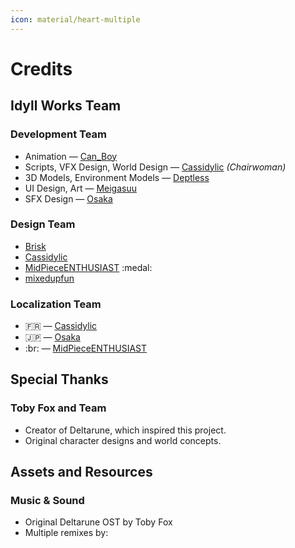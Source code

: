 ```yaml
---
icon: material/heart-multiple
---
```


# Credits

## Idyll Works Team

### Development Team

- Animation — [Can_Boy](https://www.roblox.com/users/63524040/profile)
- Scripts, VFX Design, World Design — [Cassidylic](https://www.roblox.com/users/1298670670/profile) _(Chairwoman)_
- 3D Models, Environment Models — [Deptless](https://www.roblox.com/users/1580599582/profile)
- UI Design, Art — [Meigasuu](https://www.roblox.com/users/122970419/profile)
- SFX Design — [Osaka](https://www.roblox.com/users/177943757/profile)

### Design Team

- [Brisk](https://www.roblox.com/users/122009023/profile)
- [Cassidylic](https://www.roblox.com/users/1298670670/profile)
- [MidPieceENTHUSIAST](https://www.roblox.com/users/569522794/profile) :medal:
- [mixedupfun](https://www.roblox.com/users/418973354/profile)

### Localization Team

- :fr: — [Cassidylic](https://www.roblox.com/users/1298670670/profile)
- :jp: — [Osaka](https://www.roblox.com/users/177943757/profile)
- :br: — [MidPieceENTHUSIAST](https://www.roblox.com/users/569522794/profile)

## Special Thanks

### Toby Fox and Team

- Creator of Deltarune, which inspired this project.
- Original character designs and world concepts.

## Assets and Resources

### Music & Sound

- Original Deltarune OST by Toby Fox
- Multiple remixes by: <!-- To be added -->
